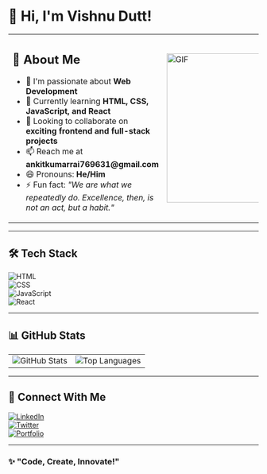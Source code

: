 # 👋 Hi, I'm Vishnu Dutt!  

<table>
  <tr>
    <td>
      <h2>🚀 About Me</h2>
      <ul>
        <li>👀 I'm passionate about <b>Web Development</b></li>
        <li>🌱 Currently learning <b>HTML, CSS, JavaScript, and React</b></li>
        <li>💞️ Looking to collaborate on <b>exciting frontend and full-stack projects</b></li>
        <li>📫 Reach me at <b>ankitkumarrai769631@gmail.com</b></li>
        <li>😄 Pronouns: <b>He/Him</b></li>
        <li>⚡ Fun fact: <i>"We are what we repeatedly do. Excellence, then, is not an act, but a habit."</i></li>
      </ul>
    </td>
    <td>
      <img src="[https://i.imgur.com/1WHVPIz.gif](https://i.imgur.com/N66Pazk.gif)" width="300" alt="GIF">
    </td>
  </tr>
</table>

---

## 🛠️ Tech Stack  
![HTML](https://img.shields.io/badge/HTML5-E34F26?style=for-the-badge&logo=html5&logoColor=white)  
![CSS](https://img.shields.io/badge/CSS3-1572B6?style=for-the-badge&logo=css3&logoColor=white)  
![JavaScript](https://img.shields.io/badge/JavaScript-F7DF1E?style=for-the-badge&logo=javascript&logoColor=black)  
![React](https://img.shields.io/badge/React-61DAFB?style=for-the-badge&logo=react&logoColor=black)  

---

## 📊 GitHub Stats  
<table>
  <tr>
    <td>
      <img src="https://github-readme-stats.vercel.app/api?username=Vishnu-dutt&show_icons=true&theme=tokyonight" alt="GitHub Stats">
    </td>
    <td>
      <img src="https://github-readme-stats.vercel.app/api/top-langs/?username=Vishnu-dutt&layout=compact&theme=tokyonight" alt="Top Languages">
    </td>
  </tr>
</table>

---

## 🔗 Connect With Me  
[![LinkedIn](https://img.shields.io/badge/LinkedIn-0A66C2?style=for-the-badge&logo=linkedin&logoColor=white)](https://www.linkedin.com/in/your-linkedin/)  
[![Twitter](https://img.shields.io/badge/Twitter-1DA1F2?style=for-the-badge&logo=twitter&logoColor=white)](https://twitter.com/your-twitter)  
[![Portfolio](https://img.shields.io/badge/Portfolio-%23000000.svg?style=for-the-badge&logo=firefox&logoColor=#FF7139)](https://your-portfolio.com)  

---

### ✨ "Code, Create, Innovate!"  

